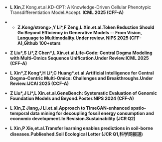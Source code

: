 - <strong>L Xin</strong>,Z Kong.et.al.KD-CPT: A Knowledge-Driven Cellular Phenotypic Transdifferentiation Model.Accept. <strong>ICML 2025<strong> (CFF-A)
- - <strong>Z.Kong/strong>,Y Li*,F Zeng,L Xin.et.al.Token Reduction Should Go Beyond Efficiency in Generative Models -- From Vision, Language to Multimodality.Under review. <strong>NIPS 2025<strong> (CFF-A),Github 100+stars

- Z Liu*,S Li*,Z Chen*,<strong>L Xin<strong>.et.al.Life-Code: Central Dogma Modeling with Multi-Omics Sequence Unification.Under Review.<strong>ICML 2025<strong> (CFF-A)

- <strong>L Xin*<strong>,Z Kong*,H Li*,C Huang*.et.al.Artificial Intelligence for Central Dogma-Centric Multi-Omics: Challenges and Breakthroughs.Under Review.<strong>IJCAI 2025<strong> (CCF-A)

- Z Liu*,J Li*,<strong>L Xin<strong>.et.al.GeneBench: Systematic Evaluation of Genomic Foundation Models and Beyond.Poster.<strong>NIPS 2024<strong> (CFF-A)

- <strong>L Xin<strong>,Z Jiang,J Li.et.al.Approach to TimeGAN-enhanced spatio-temporal data mining for decoupling fossil energy consumption and economic development.In Revision.Sustainability (JCR Q2)

- <strong>L Xin<strong>,P Xie,et.al.Transfer learning enables predictions in soil-borne diseases.Publieshed.Soil Ecological Letter (JCR Q1,科学网报道)

